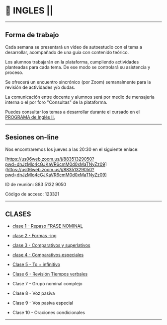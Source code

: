 # :book: INGLES ||

---

## Forma de trabajo

Cada semana se presentará un video de autoestudio con el tema a desarrollar, acompañado de una guía con contenido teórico.

Los alumnos trabajarán en la plataforma, cumpliendo actividades planteadas para cada tema. De ese modo se controlará su asistencia y proceso.

Se ofrecerá un encuentro sincrónico (por Zoom) semanalmente para la revisión de actividades y/o dudas.

La comunicación entre docente y alumnos será por medio de mensajería interna o el por foro "Consultas" de la plataforma.

Puedes consultar los temas a desarrollar durante el cursado en el [PROGRAMA de Inglés II.](http://campus.frsr.utn.edu.ar/moodle/pluginfile.php/67488/mod_label/intro/Programa%20Ingl%C3%A9s%20II.pdf)

---

## Sesiones on-line



Nos encontraremos los jueves a las 20:30 en el siguiente enlace:

[https://us06web.zoom.us/j/88351329050?pwd=dnJzMlo4cGJKaVR6cmM0d0xMaTNyZz09](https://us06web.zoom.us/j/88351329050?pwd=dnJzMlo4cGJKaVR6cmM0d0xMaTNyZz09)

ID de reunión: 883 5132 9050

Código de acceso: 123321

---

## CLASES

- [clase 1 - Repaso FRASE NOMINAL](https://github.com/eugenia1984/UTN-FRSR-Programacion-1year-2semester/tree/main/ingles2/frase_nominal)

- [clase 2 - Formas -ing](https://github.com/eugenia1984/UTN-FRSR-Programacion-1year-2semester/tree/main/ingles2/formas-ing)

- [clase 3 - Comparativos y superlativos](https://github.com/eugenia1984/UTN-FRSR-Programacion-1year-2semester/tree/main/ingles2/comparativos-superlativos)

- [clase 4 - Comparativos especiales](https://github.com/eugenia1984/UTN-FRSR-Programacion-1year-2semester/tree/main/ingles2/comparativos-especiales)

- [Clase 5 - To + infinitivo](https://github.com/eugenia1984/UTN-FRSR-Programacion-1year-2semester/tree/main/ingles2/to_infinitivo)

- [Clase 6 - Revisión Tiempos verbales](https://github.com/eugenia1984/UTN-FRSR-Programacion-1year-2semester/tree/main/ingles2/revision_tiempos_verbales)

- Clase 7 - Grupo nominal complejo

- Clase 8 - Voz pasiva

- Clase 9 - Vos pasiva especial

- Clase 10 - Oraciones condicionales

---


